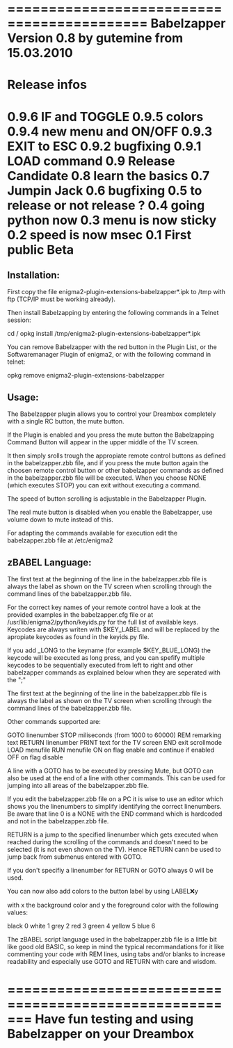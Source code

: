 ===========================================
Babelzapper Version 0.8 
by gutemine from 15.03.2010
===========================================
Release infos 
===========================================
0.9.6	IF and TOGGLE
0.9.5	colors
0.9.4	new menu and ON/OFF
0.9.3	EXIT to ESC
0.9.2	bugfixing
0.9.1	LOAD command
0.9	Release Candidate
0.8	learn the basics
0.7	Jumpin Jack
0.6	bugfixing
0.5	to release or not release ?
0.4	going python now
0.3	menu is now sticky
0.2	speed is now msec
0.1	First public Beta
===========================================

Installation:
-------------

First copy the file enigma2-plugin-extensions-babelzapper*.ipk 
to /tmp with ftp (TCP/IP must be working already). 

Then install Babelzapping by entering the 
following commands in a Telnet session:

cd /
opkg install /tmp/enigma2-plugin-extensions-babelzapper*.ipk

You can remove Babelzapper with the red button in the Plugin List,
or the Softwaremanager Plugin of enigma2,
or with the following command in telnet:

opkg remove enigma2-plugin-extensions-babelzapper

Usage:
------

The Babelzapper plugin allows you to control 
your Dreambox completely with a single RC button,
the mute button.

If the Plugin is enabled and you press the mute 
button the Babelzapping Command Button 
will appear in the upper middle of the TV screen.

It then simply srolls trough the appropiate 
remote control buttons as defined in the babelzapper.zbb
file, and if you press the mute button
again the choosen remote control button
or other babelzapper commands as defined in the
babelzapper.zbb file will be executed.
When you choose NONE (which executes STOP)
you can exit without executing a command.

The speed of button scrolling is adjustable
in the Babelzapper Plugin.

The real mute button is disabled 
when you enable the Babelzapper,
use volume down to mute instead of this.

For adapting the commands available for execution
edit the babelzapper.zbb file at /etc/enigma2

zBABEL Language:
---------------

The first text at the beginning of the line in the
babelzapper.zbb file is always the label as shown
on the TV screen when scrolling through the command
lines of the babelzapper.zbb file.

For the correct key names of your remote control
have a look at the provided
examples in the babelzapper.cfg
file or at /usr/lib/enigma2/python/keyids.py
for the full list of available keys.
Keycodes are always writen with $KEY_LABEL
and will be replaced by the apropiate keycodes
as found in the keyids.py file.

If you add _LONG to the keyname (for example
$KEY_BLUE_LONG) the keycode will be executed 
as long press, and you can spefify
multiple keycodes to be 
sequentially executed from left
to right and other babelzapper commands
as explained below when they are 
seperated with the ";" 

The first text at the beginning of the line in the
babelzapper.zbb file is always the label as shown
on the TV screen when scrolling through the command
lines of the babelzapper.zbb file.

Other commands supported are:

GOTO	linenumber
STOP	miliseconds (from 1000 to 60000)
REM	remarking text
RETURN	linenumber
PRINT	text for the TV screen
END	exit scrollmode
LOAD	menufile
RUN	menufile
ON	on flag enable and continue if enabled
OFF	on flag disable

A line with a GOTO has to be executed 
by pressing Mute, but GOTO can also be
used at the end of a line with other 
commands. This can be used for
jumping into all areas of the 
babelzapper.zbb file.

If you edit the babelzapper.zbb file on a PC 
it is wise to use an editor which shows 
you the linenumbers to simplify identifying
the correct linenumbers. Be aware
that line 0 is a NONE with the END command
which is hardcoded and not in the babelzapper.zbb
file.

RETURN is a jump to the specified
linenumber which gets executed 
when reached during the scrolling
of the commands and doesn't need to be selected 
(it is not even shown on the TV). 
Hence RETURN cann be used to jump
back from submenus entered with GOTO.

If you don't specifiy a linenumber
for RETURN or GOTO always 0 will be used.

You can now also add colors to the button label
by using LABEL:x:y

with x the background color and y the foreground color
with the following values:

black	0
white	1
grey	2
red	3
green	4
yellow	5
blue	6

The zBABEL script language used in 
the babelzapper.zbb file
is a little bit like good old BASIC, 
so keep in mind the typical
recommandations for it like commenting your code
with REM lines, using tabs and/or blanks
to increase readability
and especially use GOTO and RETURN with care and 
wisdom.

=======================================================
Have fun testing and using Babelzapper on your Dreambox
=======================================================
